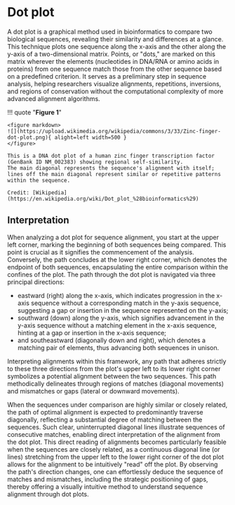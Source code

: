 # Dot plot

A dot plot is a graphical method used in bioinformatics to compare two biological sequences, revealing their similarity and differences at a glance.
This technique plots one sequence along the x-axis and the other along the y-axis of a two-dimensional matrix.
Points, or "dots," are marked on this matrix wherever the elements (nucleotides in DNA/RNA or amino acids in proteins) from one sequence match those from the other sequence based on a predefined criterion.
It serves as a preliminary step in sequence analysis, helping researchers visualize alignments, repetitions, inversions, and regions of conservation without the computational complexity of more advanced alignment algorithms.

!!! quote "**Figure 1**"

    <figure markdown>
    ![](https://upload.wikimedia.org/wikipedia/commons/3/33/Zinc-finger-dot-plot.png){ alight=left width=500 }
    </figure>

    This is a DNA dot plot of a human zinc finger transcription factor (GenBank ID NM_002383) showing regional self-similarity.
    The main diagonal represents the sequence's alignment with itself; lines off the main diagonal represent similar or repetitive patterns within the sequence.

    Credit: [Wikipedia](https://en.wikipedia.org/wiki/Dot_plot_%28bioinformatics%29)

## Interpretation

When analyzing a dot plot for sequence alignment, you start at the upper left corner, marking the beginning of both sequences being compared.
This point is crucial as it signifies the commencement of the analysis.
Conversely, the path concludes at the lower right corner, which denotes the endpoint of both sequences, encapsulating the entire comparison within the confines of the plot.
The path through the dot plot is navigated via three principal directions:

-   eastward (right) along the x-axis, which indicates progression in the x-axis sequence without a corresponding match in the y-axis sequence, suggesting a gap or insertion in the sequence represented on the y-axis;
-   southward (down) along the y-axis, which signifies advancement in the y-axis sequence without a matching element in the x-axis sequence, hinting at a gap or insertion in the x-axis sequence;
-   and southeastward (diagonally down and right), which denotes a matching pair of elements, thus advancing both sequences in unison.

Interpreting alignments within this framework, any path that adheres strictly to these three directions from the plot's upper left to its lower right corner symbolizes a potential alignment between the two sequences.
This path methodically delineates through regions of matches (diagonal movements) and mismatches or gaps (lateral or downward movements).

When the sequences under comparison are highly similar or closely related, the path of optimal alignment is expected to predominantly traverse diagonally, reflecting a substantial degree of matching between the sequences.
Such clear, uninterrupted diagonal lines illustrate sequences of consecutive matches, enabling direct interpretation of the alignment from the dot plot.
This direct reading of alignments becomes particularly feasible when the sequences are closely related, as a continuous diagonal line (or lines) stretching from the upper left to the lower right corner of the dot plot allows for the alignment to be intuitively "read" off the plot.
By observing the path's direction changes, one can effortlessly deduce the sequence of matches and mismatches, including the strategic positioning of gaps, thereby offering a visually intuitive method to understand sequence alignment through dot plots.
